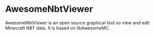 # AwesomeNbtViewer

AwesomeNbtViewer is an open source graphical tool so view and edit Minecraft NBT data.
It is based on libAwesomeMC.
